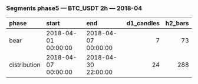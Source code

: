### Segments phase5 — BTC_USDT 2h — 2018-04

| phase        | start               | end                 |   d1_candles |   h2_bars |
|:-------------|:--------------------|:--------------------|-------------:|----------:|
| bear         | 2018-04-01 00:00:00 | 2018-04-07 00:00:00 |            7 |        73 |
| distribution | 2018-04-07 00:00:00 | 2018-04-30 22:00:00 |           24 |       288 |
